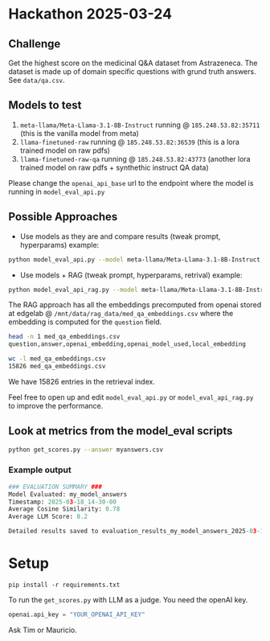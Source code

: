 # Hackathon 2025-03-24

## Challenge
Get the highest score on the medicinal Q&A dataset from Astrazeneca.
The dataset is made up of domain specific questions with grund truth answers.
See `data/qa.csv`.

## Models to test
1) `meta-llama/Meta-Llama-3.1-8B-Instruct` running @ `185.248.53.82:35711` (this is the vanilla model from meta)
2) `llama-finetuned-raw` running @ `185.248.53.82:36539` (this is a lora trained model on raw pdfs)
3) `llama-finetuned-raw-qa` running @ `185.248.53.82:43773` (another lora trained model on raw pdfs + synthethic instruct QA data)
   
Please change the `openai_api_base` url to the endpoint where the model is running in `model_eval_api.py`

## Possible Approaches
* Use models as they are and compare results (tweak prompt, hyperparams) example: 
```bash
python model_eval_api.py --model meta-llama/Meta-Llama-3.1-8B-Instruct --system_prompt config/system_prompt.txt
```
* Use models + RAG (tweak prompt, hyperparams, retrival) example:
```bash 
python model_eval_api_rag.py --model meta-llama/Meta-Llama-3.1-8B-Instruct --system_prompt config/system_prompt.txt --top_k 5
```
The RAG approach has all the embeddings precomputed from openai stored at edgelab @ `/mnt/data/rag_data/med_qa_embeddings.csv` where the embedding is computed for the `question` field.
```bash
head -n 1 med_qa_embeddings.csv
question,answer,openai_embedding,openai_model_used,local_embedding
```
```bash
wc -l med_qa_embeddings.csv
15826 med_qa_embeddings.csv
```
We have 15826 entries in the retrieval index.

Feel free to open up and edit `model_eval_api.py` or `model_eval_api_rag.py` to improve the performance.

## Look at metrics from the model_eval scripts
```bash
python get_scores.py --answer myanswers.csv
```
### Example output
```python
### EVALUATION SUMMARY ###
Model Evaluated: my_model_answers
Timestamp: 2025-03-18_14-30-00
Average Cosine Similarity: 0.78
Average LLM Score: 8.2

Detailed results saved to evaluation_results_my_model_answers_2025-03-18_14-30-00.csv
```

# Setup
```
pip install -r requirements.txt
```
To run the `get_scores.py` with LLM as a judge. You need the openAI key.
```python
openai.api_key = "YOUR_OPENAI_API_KEY"
```
Ask Tim or Mauricio.

